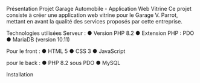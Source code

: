 Présentation
Projet Garage Automobile - Application Web Vitrine
Ce projet consiste à créer une application web vitrine pour le Garage V. Parrot, mettant en avant la qualité des services proposés par cette entreprise.

Technologies utilisées
Serveur : ● Version PHP 8.2 ● Extension PHP : PDO ● MariaDB (version 10.11)

Pour le front : ● HTML 5 ● CSS 3 ● JavaScript

pour le back : ● PHP 8.2 sous PDO ● MySQL

Installation

